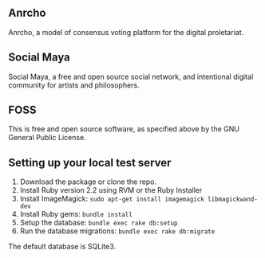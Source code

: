## Anrcho

Anrcho, a model of consensus voting platform for the digital proletariat.

## Social Maya

Social Maya, a free and open source social network, and intentional digital community for artists and philosophers.

## FOSS

This is free and open source software, as specified above by the GNU General Public License.

## Setting up your local test server

1. Download the package or clone the repo.
2. Install Ruby version 2.2 using RVM or the Ruby Installer
3. Install ImageMagick: `sudo apt-get install imagemagick libmagickwand-dev`
4. Install Ruby gems: `bundle install`
5. Setup the database: `bundle exec rake db:setup`
6. Run the database migrations: `bundle exec rake db:migrate`

The default database is SQLite3.

